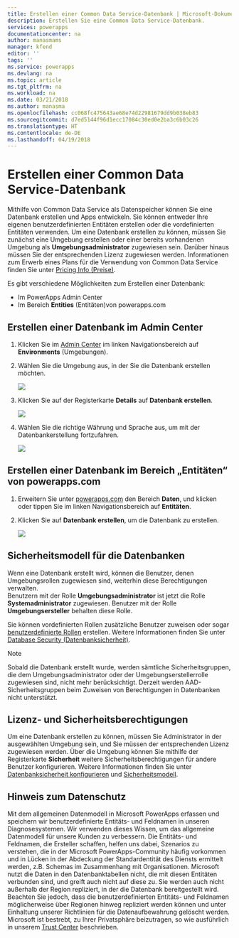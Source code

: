 ```yaml
---
title: Erstellen einer Common Data Service-Datenbank | Microsoft-Dokumentation
description: Erstellen Sie eine Common Data Service-Datenbank.
services: powerapps
documentationcenter: na
author: manasmams
manager: kfend
editor: ''
tags: ''
ms.service: powerapps
ms.devlang: na
ms.topic: article
ms.tgt_pltfrm: na
ms.workload: na
ms.date: 03/21/2018
ms.author: manasma
ms.openlocfilehash: cc068fc475643ae68e74d22981679dd9b038eb83
ms.sourcegitcommit: d7ed5144f96d1ecc17084c30ed0e2ba3c6b03c26
ms.translationtype: HT
ms.contentlocale: de-DE
ms.lasthandoff: 04/19/2018
---
```

# <a name="create-a-common-data-service-database"></a>Erstellen einer Common Data Service-Datenbank
Mithilfe von Common Data Service als Datenspeicher können Sie eine Datenbank erstellen und Apps entwickeln. Sie können entweder Ihre eigenen benutzerdefinierten Entitäten erstellen oder die vordefinierten Entitäten verwenden. Um eine Datenbank erstellen zu können, müssen Sie zunächst eine Umgebung erstellen oder einer bereits vorhandenen Umgebung als **Umgebungsadministrator** zugewiesen sein. Darüber hinaus müssen Sie der entsprechenden Lizenz zugewiesen werden. Informationen zum Erwerb eines Plans für die Verwendung von Common Data Service finden Sie unter [Pricing Info (Preise)](pricing-billing-skus.md).

Es gibt verschiedene Möglichkeiten zum Erstellen einer Datenbank:

* Im PowerApps Admin Center
* Im Bereich **Entities** (Entitäten)von powerapps.com

## <a name="create-a-database-in-the-admin-center"></a>Erstellen einer Datenbank im Admin Center
1. Klicken Sie im [Admin Center](https://admin.powerapps.com) im linken Navigationsbereich auf **Environments** (Umgebungen).
    
2. Wählen Sie die Umgebung aus, in der Sie die Datenbank erstellen möchten.
    
    ![](./media/create-database/environment-list-new.png)

3. Klicken Sie auf der Registerkarte **Details** auf **Datenbank erstellen**. 
    
    ![](./media/create-database/Create-DB-From-Details.png)

4. Wählen Sie die richtige Währung und Sprache aus, um mit der Datenbankerstellung fortzufahren. 
    
    ![](./media/create-database/DB-Choose-options.png)



## <a name="create-a-database-in-the-entities-pane-of-powerappscom"></a>Erstellen einer Datenbank im Bereich „Entitäten“ von powerapps.com
1. Erweitern Sie unter [powerapps.com](https://web.powerapps.com) den Bereich **Daten**, und klicken oder tippen Sie im linken Navigationsbereich auf **Entitäten**.

2. Klicken Sie auf **Datenbank erstellen**, um die Datenbank zu erstellen.

    ![](./media/create-database/Create-DB-From-Entities.png)


## <a name="security-model-for-the-databases"></a>Sicherheitsmodell für die Datenbanken
Wenn eine Datenbank erstellt wird, können die Benutzer, denen Umgebungsrollen zugewiesen sind, weiterhin diese Berechtigungen verwalten.  
    Benutzern mit der Rolle **Umgebungsadministrator** ist jetzt die Rolle **Systemadministrator** zugewiesen. Benutzer mit der Rolle **Umgebungsersteller** behalten diese Rolle.

Sie können vordefinierten Rollen zusätzliche Benutzer zuweisen oder sogar [benutzerdefinierte Rollen][1] erstellen. Weitere Informationen finden Sie unter [Database Security (Datenbanksicherheit)](create-database.md).

> [!NOTE]
> Sobald die Datenbank erstellt wurde, werden sämtliche Sicherheitsgruppen, die dem Umgebungsadministrator oder der Umgebungserstellerrolle zugewiesen sind, nicht mehr berücksichtigt. Derzeit werden AAD-Sicherheitsgruppen beim Zuweisen von Berechtigungen in Datenbanken nicht unterstützt.


## <a name="license-and-security-permissions"></a>Lizenz- und Sicherheitsberechtigungen
Um eine Datenbank erstellen zu können, müssen Sie Administrator in der ausgewählten Umgebung sein, und Sie müssen der entsprechenden Lizenz zugewiesen werden. Über die Umgebung können Sie mithilfe der Registerkarte **Sicherheit** weitere Sicherheitsberechtigungen für andere Benutzer konfigurieren. Weitere Informationen finden Sie unter [Datenbanksicherheit konfigurieren](database-security.md) und [Sicherheitsmodell](https://docs.microsoft.c../maker/common-data-service/entity-reference/security-model).

## <a name="privacy-notice"></a>Hinweis zum Datenschutz
Mit dem allgemeinen Datenmodell in Microsoft PowerApps erfassen und speichern wir benutzerdefinierte Entitäts- und Feldnamen in unseren Diagnosesystemen.  Wir verwenden dieses Wissen, um das allgemeine Datenmodell für unsere Kunden zu verbessern. Die Entitäts- und Feldnamen, die Ersteller schaffen, helfen uns dabei, Szenarios zu verstehen, die in der Microsoft PowerApps-Community häufig vorkommen und in Lücken in der Abdeckung der Standardentität des Diensts ermittelt werden, z.B. Schemas im Zusammenhang mit Organisationen. Microsoft nutzt die Daten in den Datenbanktabellen nicht, die mit diesen Entitäten verbunden sind, und greift auch nicht auf diese zu. Sie werden auch nicht außerhalb der Region repliziert, in der die Datenbank bereitgestellt wird. Beachten Sie jedoch, dass die benutzerdefinierten Entitäts- und Feldnamen möglicherweise über Regionen hinweg repliziert werden können und unter Einhaltung unserer Richtlinien für die Datenaufbewahrung gelöscht werden. Microsoft ist bestrebt, zu Ihrer Privatsphäre beizutragen, so wie ausführlich in unserem [Trust Center](https://www.microsoft.com/trustcenter/Privacy/default.aspx) beschrieben.


<!--Reference links in article-->
[1]: https://technet.microsoft.com/library/dn531130.aspx
